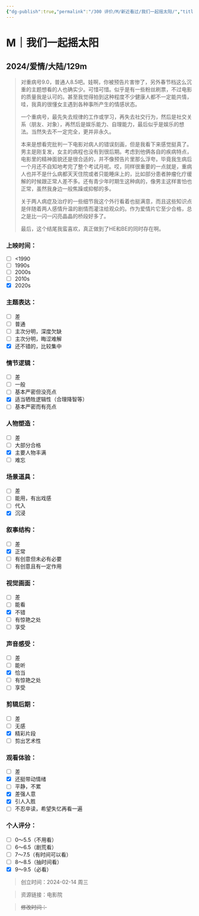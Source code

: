 ```yaml
---
{"dg-publish":true,"permalink":"/300 评价/M/新近看过/我们一起摇太阳/","title":"我们一起摇太阳","tags":["M","爱情","剧情"],"created":"2024-02-14T20:26:17.411+08:00","updated":"2024-02-14T23:18:53.540+08:00"}
---
```


# M｜我们一起摇太阳
## 2024/爱情/大陆/129m
>对重病号9.0，普通人8.5吧。娃啊，你被预告片害惨了，另外春节档这么沉重的主题想看的人也确实少。可惜可惜。似乎是有一些粉丝刷票，不过电影的质量我是认可的。甚至我觉得拍到这种程度不少健康人都不一定能共情，哇，我真的很懂女主遇到各种事所产生的情感状态。
>
>一个重病号，最先失去规律的工作或学习，再失去社交行为，然后是社交关系（朋友、对象），再然后是娱乐能力、自理能力，最后似乎是娱乐的想法。当然失去不一定完全，更并非永久。
>
>本来是想看完批判一下电影对病人的错误刻画，但是我看下来感觉挺真了。男主是刚复发，女主的病程也没有到很后期。考虑到他俩各自的疾病特点，电影里的精神面貌还是很合适的，并不像预告片里那么浮夸。毕竟我生病后一个月还不自知地考完了整个考试月呢。哎，同样很重要的一点就是，重病人也并不是什么病都天天住院或者只能睡床上的，比如部分患者肿瘤化疗缓解的时候跟正常人差不多。还有青少年时期生这种病的，像男主这样害怕也正常，虽然我身边一般焦躁或抑郁的多。
>
>关于两人病症及治疗的一些细节我这个外行看着也挺满意，而且这些知识点是伴随着两人感情升温的剧情而灌注给观众的。作为爱情片它至少合格，总之是比一闪一闪亮晶晶的桥段好多了。
>
>最后，这个结尾我蛮喜欢，真正做到了HE和BE的同时存在啊。
### 上映时间：
- [ ] <1990
- [ ] 1990s
- [ ] 2000s
- [ ] 2010s
- [x] 2020s
### 主题表达：
- [ ] 差
- [ ] 普通
- [ ] 主次分明，深度欠缺
- [ ] 主次分明，晦涩难解
- [x] 还不错的，比较集中
### 情节逻辑：
- [ ] 差
- [ ] 一般
- [ ] 基本严密但没亮点
- [x] 适当牺牲逻辑性（合理降智等）
- [ ] 基本严密而有亮点
### 人物塑造：
- [ ] 差
- [ ] 大部分合格
- [x] 主要人物丰满
- [ ] 难忘
### 场景道具：
- [ ] 差
- [ ] 能用，有出戏感
- [ ] 代入
- [x] 沉浸
### 叙事结构：
- [ ] 差
- [x] 正常
- [ ] 有创意但未必有必要
- [ ] 有创意且有一定作用
### 视觉画面：
- [ ] 差
- [ ] 能看
- [x] 不错
- [ ] 有惊艳之处
- [ ] 享受
### 声音感受：
- [ ] 差
- [ ] 能听
- [x] 恰当
- [ ] 有惊艳之处
- [ ] 享受
### 剪辑后期：
- [ ] 差
- [ ] 无感
- [x] 精彩片段
- [ ] 剪出艺术性
### 观看体验：
- [ ] 差
- [x] 还挺带动情绪
- [ ] 平静，不累
- [x] 差强人意
- [x] 引人入胜
- [ ] 不忍卒读，希望失忆再看一遍
### 个人评分：
- [ ] 0～5.5（不用看）
- [ ] 6～6.5（剧荒看）
- [ ] 7～7.5（有时间可以看）
- [ ] 8～8.5（抽时间看）
- [x] 9～9.5（必看）

>创立时间：2024-02-14 周三

>资源链接：电影院

>~~修改时间：~~



